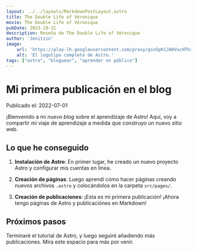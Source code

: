 ```yaml
---
layout: ../../layouts/MarkdownPostLayout.astro
title: The Double Life of Véronique
movie: The Double Life of Véronique
pubDate: 2023-10-31
description: Reseña de The Double Life of Véronique
author: 'Jenitzin'
image:
    url: 'https://play-lh.googleusercontent.com/proxy/gsn5pK1JA0VxcHThsFnWMIyIZR-Wv_Mf0TTam2gqQLkG6AGrophIkHOfgH7kX-ScfO5M1ufAThpekHrUmjq716iXNv9Wk0WXv-wb_fbj3yTJlpIKSw=s1920-w1920-h1080'
    alt: 'El logotipo completo de Astro.'
tags: ["astro", "bloguear", "aprender en público"]
---
```

# Mi primera publicación en el blog

Publicado el: 2022-07-01

¡Bienvenido a mi _nuevo blog_ sobre el aprendizaje de Astro! Aquí, voy a compartir mi viaje de aprendizaje a medida que construyo un nuevo sitio web.

## Lo que he conseguido

1. **Instalación de Astro**: En primer lugar, he creado un nuevo proyecto Astro y configurar mis cuentas en línea.

2. **Creación de páginas**: Luego aprendí cómo hacer páginas creando nuevos archivos `.astro` y colocándolos en la carpeta `src/pages/`.

3. **Creación de publicaciones**: ¡Esta es mi primera publicación! ¡Ahora tengo páginas de Astro y publicaciónes en Markdown!

## Próximos pasos

Terminaré el tutorial de Astro, y luego seguiré añadiendo más publicaciones. Mira este espacio para más por venir.